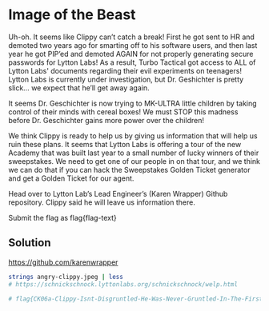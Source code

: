 # Image of the Beast

Uh-oh. It seems like Clippy can’t catch a break! First he got sent to HR and demoted two years ago for smarting off to his software users, and then last year he got PIP’ed and demoted AGAIN for not properly generating secure passwords for Lytton Labs! 
As a result, Turbo Tactical got access to ALL of Lytton Labs' documents regarding their evil experiments on teenagers! 
Lytton Labs is currently under investigation, but Dr. Geshichter is pretty slick… we expect that he’ll get away again.

It seems Dr. Geschichter is now trying to MK-ULTRA little children by taking control of their minds with cereal boxes! 
We must STOP this madness before Dr. Geschichter gains more power over the children!

We think Clippy is ready to help us by giving us information that will help us ruin these plans. 
It seems that Lytton Labs is offering a tour of the new Academy that was built last year to a small number of lucky winners of their sweepstakes. 
We need to get one of our people in on that tour, and we think we can do that if you can hack the Sweepstakes Golden Ticket generator and get a Golden Ticket for our agent.

Head over to Lytton Lab’s Lead Engineer’s (Karen Wrapper) Github repository. 
Clippy said he will leave us information there.

Submit the flag as flag{flag-text}

## Solution

https://github.com/karenwrapper

```sh
strings angry-clippy.jpeg | less
# https://schnickschnock.lyttonlabs.org/schnickschnock/welp.html

# flag{CK06a-Clippy-Isnt-Disgruntled-He-Was-Never-Gruntled-In-The-First-Place!!!}
```
